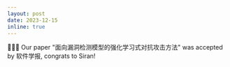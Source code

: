 ```yaml
---
layout: post
date: 2023-12-15
inline: true
---
```


🎉🎉🎉 Our paper "面向漏洞检测模型的强化学习式对抗攻击方法" was accepted by 软件学报, congrats to Siran!
